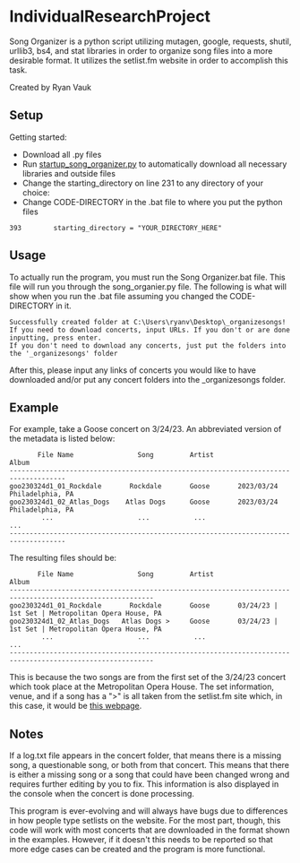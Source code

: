 # IndividualResearchProject
Song Organizer is a python script utilizing mutagen, google, requests, shutil, urllib3, bs4, and stat libraries in order to organize song files into a more desirable format. It utilizes the setlist.fm website in order to accomplish this task.

Created by Ryan Vauk
## Setup
Getting started:
- Download all .py files
- Run [startup_song_organizer.py](https://github.com/RyanVauk/IndividualResearchProject/blob/main/startup_song_organizer.py) to automatically download all necessary libraries and outside files
- Change the starting_directory on line 231 to any directory of your choice:
- Change CODE-DIRECTORY in the .bat file to where you put the python files
```
393        starting_directory = "YOUR_DIRECTORY_HERE"
```
## Usage
To actually run the program, you must run the Song Organizer.bat file. This file will run you through the song_organier.py file. The following is what will show when you run the .bat file assuming you changed the CODE-DIRECTORY in it.
```
Successfully created folder at C:\Users\ryanv\Desktop\_organizesongs!
If you need to download concerts, input URLs. If you don't or are done inputting, press enter.
If you don't need to download any concerts, just put the folders into the '_organizesongs' folder
```
After this, please input any links of concerts you would like to have downloaded and/or put any concert folders into the _organizesongs folder.
## Example
For example, take a Goose concert on 3/24/23. An abbreviated version of the metadata is listed below:
```
       File Name                Song         Artist                 Album
------------------------------------------------------------------------------------
goo230324d1_01_Rockdale       Rockdale       Goose       2023/03/24 Philadelphia, PA
goo230324d1_02_Atlas_Dogs    Atlas Dogs      Goose       2023/03/24 Philadelphia, PA
        ...                     ...           ...                    ...
------------------------------------------------------------------------------------
```
The resulting files should be:
```
       File Name                Song         Artist                          Album
----------------------------------------------------------------------------------------------------------
goo230324d1_01_Rockdale       Rockdale       Goose       03/24/23 | 1st Set | Metropolitan Opera House, PA
goo230324d1_02_Atlas_Dogs   Atlas Dogs >     Goose       03/24/23 | 1st Set | Metropolitan Opera House, PA
        ...                     ...           ...                             ... 
----------------------------------------------------------------------------------------------------------
```
This is because the two songs are from the first set of the 3/24/23 concert which took place at the Metropolitan Opera House. The set information, venue, and if a song has a ">" is all taken from the setlist.fm site which, in this case, it would be [this webpage](https://www.setlist.fm/setlist/goose/2023/metropolitan-opera-house-philadelphia-pa-4bbbcbae.html).
## Notes
If a log.txt file appears in the concert folder, that means there is a missing song, a questionable song, or both from that concert. This means that there is either a missing song or a song that could have been changed wrong and requires further editing by you to fix. This information is also displayed in the console when the concert is done processing.

This program is ever-evolving and will always have bugs due to differences in how people type setlists on the website. For the most part, though, this code will work with most concerts that are downloaded in the format shown in the examples. However, if it doesn't this needs to be reported so that more edge cases can be created and the program is more functional.
